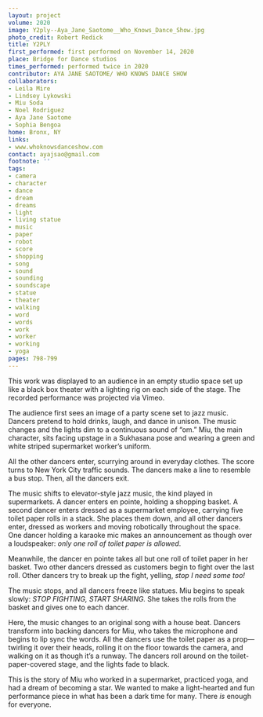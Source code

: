 ```yaml
---
layout: project
volume: 2020
image: Y2ply--Aya_Jane_Saotome__Who_Knows_Dance_Show.jpg
photo_credit: Robert Redick
title: Y2PLY
first_performed: first performed on November 14, 2020
place: Bridge for Dance studios
times_performed: performed twice in 2020
contributor: AYA JANE SAOTOME/ WHO KNOWS DANCE SHOW
collaborators:
- Leila Mire
- Lindsey Lykowski
- Miu Soda
- Noel Rodriguez
- Aya Jane Saotome
- Sophia Bengoa
home: Bronx, NY
links:
- www.whoknowsdanceshow.com
contact: ayajsao@gmail.com
footnote: ''
tags:
- camera
- character
- dance
- dream
- dreams
- light
- living statue
- music
- paper
- robot
- score
- shopping
- song
- sound
- sounding
- soundscape
- statue
- theater
- walking
- word
- words
- work
- worker
- working
- yoga
pages: 798-799
---
```


This work was displayed to an audience in an empty studio space set up like a black box theater with a lighting rig on each side of the stage. The recorded performance was projected via Vimeo. 

The audience first sees an image of a party scene set to jazz music. Dancers pretend to hold drinks, laugh, and dance in unison. The music changes and the lights dim to a continuous sound of “om.” Miu, the main character, sits facing upstage in a Sukhasana pose and wearing a green and white striped supermarket worker’s uniform. 

All the other dancers enter, scurrying around in everyday clothes. The score turns to New York City traffic sounds. The dancers make a line to resemble a bus stop. Then, all the dancers exit.

The music shifts to elevator-style jazz music, the kind played in supermarkets. A dancer enters en pointe, holding a shopping basket. A second dancer enters dressed as a supermarket employee, carrying five toilet paper rolls in a stack. She places them down, and all other dancers enter, dressed as workers and moving robotically throughout the space. One dancer holding a karaoke mic makes an announcement as though over a loudspeaker: *only one roll of toilet paper is allowed*.

Meanwhile, the dancer en pointe takes all but one roll of toilet paper in her basket. Two other dancers dressed as customers begin to fight over the last roll. Other dancers try to break up the fight, yelling, *stop I need some too!*

The music stops, and all dancers freeze like statues. Miu begins to speak slowly: *STOP FIGHTING, START SHARING.* She takes the rolls from the basket and gives one to each dancer. 

Here, the music changes to an original song with a house beat. Dancers transform into backing dancers for Miu, who takes the microphone and begins to lip sync the words. All the dancers use the toilet paper as a prop—twirling it over their heads, rolling it on the floor towards the camera, and walking on it as though it’s a runway. The dancers roll around on the toilet-paper-covered stage, and the lights fade to black. 

This is the story of Miu who worked in a supermarket, practiced yoga, and had a dream of becoming a star. We wanted to make a light-hearted and fun performance piece in what has been a dark time for many. There *is* enough for everyone. 